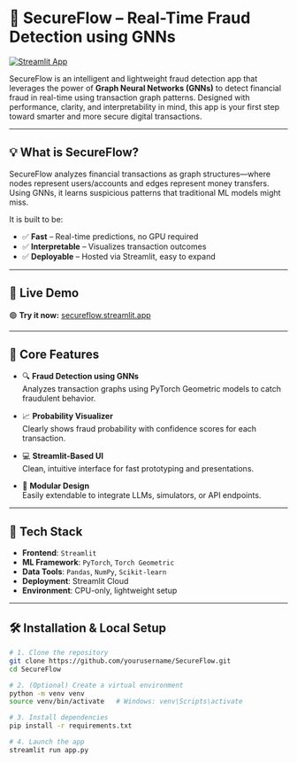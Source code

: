# 🚨 SecureFlow – Real-Time Fraud Detection using GNNs

[![Streamlit App](https://img.shields.io/badge/Launch-App-green?style=flat&logo=streamlit)](https://secureflow.streamlit.app/)

SecureFlow is an intelligent and lightweight fraud detection app that leverages the power of **Graph Neural Networks (GNNs)** to detect financial fraud in real-time using transaction graph patterns. Designed with performance, clarity, and interpretability in mind, this app is your first step toward smarter and more secure digital transactions.

---

## 💡 **What is SecureFlow?**

SecureFlow analyzes financial transactions as graph structures—where nodes represent users/accounts and edges represent money transfers. Using GNNs, it learns suspicious patterns that traditional ML models might miss.

It is built to be:
- ✅ **Fast** – Real-time predictions, no GPU required
- ✅ **Interpretable** – Visualizes transaction outcomes
- ✅ **Deployable** – Hosted via Streamlit, easy to expand

---

## 🚀 **Live Demo**

🟢 **Try it now:** [secureflow.streamlit.app](https://secureflow.streamlit.app/)

---

## 🧠 **Core Features**

- 🔍 **Fraud Detection using GNNs**  
  Analyzes transaction graphs using PyTorch Geometric models to catch fraudulent behavior.

- 📈 **Probability Visualizer**  
  Clearly shows fraud probability with confidence scores for each transaction.

- 💻 **Streamlit-Based UI**  
  Clean, intuitive interface for fast prototyping and presentations.

- 🧩 **Modular Design**  
  Easily extendable to integrate LLMs, simulators, or API endpoints.

---

## 🧰 **Tech Stack**

- **Frontend**: `Streamlit`  
- **ML Framework**: `PyTorch`, `Torch Geometric`  
- **Data Tools**: `Pandas`, `NumPy`, `Scikit-learn`  
- **Deployment**: Streamlit Cloud  
- **Environment**: CPU-only, lightweight setup

---

## 🛠️ **Installation & Local Setup**

```bash
# 1. Clone the repository
git clone https://github.com/yourusername/SecureFlow.git
cd SecureFlow

# 2. (Optional) Create a virtual environment
python -m venv venv
source venv/bin/activate   # Windows: venv\Scripts\activate

# 3. Install dependencies
pip install -r requirements.txt

# 4. Launch the app
streamlit run app.py

